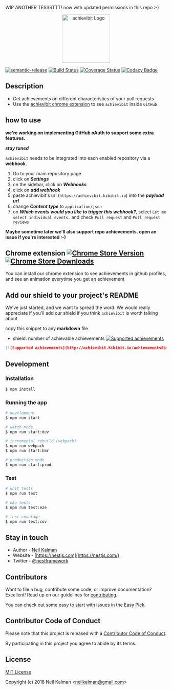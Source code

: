 WIP ANOTHER TESSSTTT! now with updated permissions in this repo :-)


<p align="center">
  <a href="https://achievibit.kibibit.io/" target="blank"><img src="http://Kibibit.io/kibibit-assets/SVG/achievibit-text.svg" width="150" alt="achievibit Logo" />
  </a>
</p>

[![semantic-release](https://img.shields.io/badge/%20%20%F0%9F%93%A6%F0%9F%9A%80-semantic--release-e10079.svg)](https://github.com/semantic-release/semantic-release)
[![Build Status](https://travis-ci.org/Kibibit/achievibit-new.svg?branch=master)](https://travis-ci.org/Kibibit/achievibit-new)
[![Coverage Status](https://coveralls.io/repos/github/Kibibit/achievibit-new/badge.svg)](https://coveralls.io/github/Kibibit/achievibit-new)
[![Codacy Badge](https://api.codacy.com/project/badge/Grade/6ede30ddc2d84311b420dd661aca5f4b)](https://www.codacy.com/app/neilkalman/achievibit-new?utm_source=github.com&amp;utm_medium=referral&amp;utm_content=Kibibit/achievibit-new&amp;utm_campaign=Badge_Grade)

## Description

- Get achievements on different characteristics of your pull requests
- Use the [achievibit chrome extension](https://chrome.google.com/webstore/detail/achievibit/iddkmddomdohnihbehiamfnmpomlhpee?utm_source=achievibitreadme) to see `achievibit` inside `GitHub`

## how to use

**we're working on implementing GitHub oAuth to support some extra features.**

***stay tuned***

`achievibit` needs to be integrated into each enabled repository via a **webhook**.

1. Go to your main repository page
2. click on ***Settings***
3. on the sidebar, click on ***Webhooks***
4. click on ***add webhook***
5. paste achievibit's url (`https://achievibit.kibibit.io`) into the ***payload url***
6. change ***Content type*** to `application/json`
7. on ***Which events would you like to trigger this webhook?***, select `Let me select individual events.` and check `Pull request` and `Pull request reviews`

**Maybe sometime later we'll also support repo achievements. open an issue if you're interested :-)**

## Chrome extension [![Chrome Store Version](https://img.shields.io/chrome-web-store/v/iddkmddomdohnihbehiamfnmpomlhpee.svg)](https://chrome.google.com/webstore/detail/achievibit/iddkmddomdohnihbehiamfnmpomlhpee) [![Chrome Store Downloads](https://img.shields.io/chrome-web-store/d/iddkmddomdohnihbehiamfnmpomlhpee.svg)](https://chrome.google.com/webstore/detail/achievibit/iddkmddomdohnihbehiamfnmpomlhpee)
You can install our chrome extension to see achievements in github profiles,
and see an animation everytime you get an achievement

## Add our shield to your project's README

We've just started, and we want to spread the word. We would really appreciate if you'll add our shield if you think `achievibit` is worth talking about

copy this snippet to any **markdown** file
- shield: number of achievable achievements [![Supported achievements](http://achievibit.kibibit.io/achievementsShield)](https://achievibit.kibibit.io)

```markdown
[![Supported achievements](http://achievibit.kibibit.io/achievementsShield)](https://achievibit.kibibit.io)
```

## Development

### Installation

```bash
$ npm install
```

### Running the app

```bash
# development
$ npm run start

# watch mode
$ npm run start:dev

# incremental rebuild (webpack)
$ npm run webpack
$ npm run start:hmr

# production mode
$ npm run start:prod
```

### Test

```bash
# unit tests
$ npm run test

# e2e tests
$ npm run test:e2e

# test coverage
$ npm run test:cov
```

## Stay in touch

- Author - [Neil Kalman](https://github.com/thatkookooguy)
- Website - [https://nestjs.com](https://nestjs.com/)
- Twitter - [@nestframework](https://twitter.com/nestframework)

## Contributors

Want to file a bug, contribute some code, or improve documentation? Excellent! Read up on our guidelines for [contributing](CONTRIBUTING.MD).

You can check out some easy to start with issues in the [Easy Pick](https://github.com/Kibibit/achievibit/labels/Easy%20Pick).

## Contributor Code of Conduct
Please note that this project is released with a [Contributor Code of Conduct](CODE_OF_CONDUCT.md).

By participating in this project you agree to abide by its terms.

## License

[MIT License](LICENSE)

Copyright (c) 2018 Neil Kalman &lt;neilkalman@gmail.com&gt;
